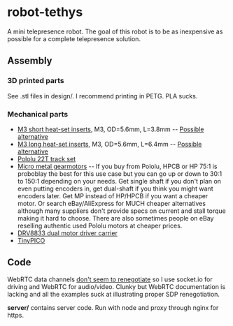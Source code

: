 # robot-tethys

A mini telepresence robot. The goal of this robot is to be as inexpensive as possible for a complete telepresence solution.

## Assembly

### 3D printed parts

See .stl files in design/. I recommend printing in PETG. PLA sucks.

### Mechanical parts

* [M3 short heat-set inserts](https://www.mcmaster.com/94180a331), M3, OD=5.6mm, L=3.8mm -- [Possible alternative](https://www.ebay.com/sch/i.html?_from=R40&_trksid=m570.l1313&_nkw=initeq+m3+long&_sacat=0)
* [M3 long heat-set inserts](https://www.mcmaster.com/94180a333), M3, OD=5.6mm, L=6.4mm -- [Possible alternative](https://www.ebay.com/sch/i.html?_from=R40&_trksid=m570.l1313&_nkw=initeq+m3+short&_sacat=0)
* [Pololu 22T track set](https://www.pololu.com/product/3030)
* [Micro metal gearmotors](https://www.pololu.com/category/60/micro-metal-gearmotors) -- If you buy from Pololu, HPCB or HP 75:1 is proboblay the best for this use case but you can go up or down to 30:1 to 150:1 depending on your needs. Get single shaft if you don't plan on even putting encoders in, get dual-shaft if you think you might want encoders later. Get MP instead of HP/HPCB if you want a cheaper motor. Or search eBay/AliExpress for MUCH cheaper alternatives although many suppliers don't provide specs on current and stall torque making it hard to choose. There are also sometimes people on eBay reselling authentic used Pololu motors at cheaper prices.
* [DRV8833 dual motor driver carrier](https://www.pololu.com/product/2130)
* [TinyPICO](https://www.adafruit.com/product/4335)

## Code

WebRTC data channels [don't seem to renegotiate](https://stackoverflow.com/questions/61179293/renegotiating-sdp-withaudiovideodata-webrtc) so I use socket.io for driving and WebRTC for audio/video. Clunky but WebRTC documentation is lacking and all the examples suck at illustrating proper SDP renegotiation.

**server/** contains server code. Run with node and proxy through nginx for https.

